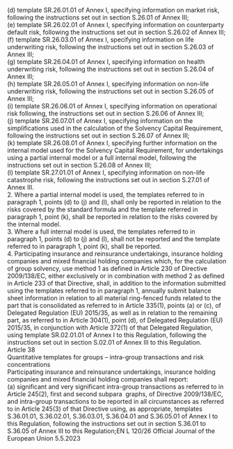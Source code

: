  
(d) template SR.26.01.01 of Annex I, specifying information on market risk, following the instructions set out in 
section S.26.01 of Annex III;  
(e) template SR.26.02.01 of Annex I, specifying information on counterparty default risk, following the instructions set 
out in section S.26.02 of Annex III;  
(f) template SR.26.03.01 of Annex I, specifying information on life underwriting risk, following the instructions set out 
in section S.26.03 of Annex III;  
(g) template SR.26.04.01 of Annex I, specifying information on health underwriting risk, following the instructions set 
out in section S.26.04 of Annex III;  
(h) template SR.26.05.01 of Annex I, specifying information on non-life underwriting risk, following the instructions set 
out in section S.26.05 of Annex III;  
(i) template SR.26.06.01 of Annex I, specifying information on operational risk following, the instructions set out in 
section S.26.06 of Annex III;  
(j) template SR.26.07.01 of Annex I, specifying information on the simplifications used in the calculation of the 
Solvency Capital Requirement, following the instructions set out in section S.26.07 of Annex III;  
(k) template SR.26.08.01 of Annex I, specifying further information on the internal model used for the Solvency Capital 
Requirement, for undertakings using a partial internal model or a full internal model, following the instructions set 
out in section S.26.08 of Annex III;  
(l) template SR.27.01.01 of Annex I, specifying information on non-life catastrophe risk, following the instructions set 
out in section S.27.01 of Annex III.  
2. Where a partial internal model is used, the templates referred to in paragraph 1, points (d) to (j) and (l), shall only 
be reported in relation to the risks covered by the standard formula and the template referred in paragraph 1, point (k), 
shall be reported in relation to the risks covered by the internal model.  
3. Where a full internal model is used, the templates referred to in paragraph 1, points (d) to (j) and (l), shall not be 
reported and the template referred to in paragraph 1, point (k), shall be reported.  
4. Participating insurance and reinsurance undertakings, insurance holding companies and mixed financial holding 
companies which, for the calculation of group solvency, use method 1 as defined in Article 230 of Directive 
2009/138/EC, either exclusively or in combination with method 2 as defined in Article 233 of that Directive, shall, 
in addition to the information submitted using the templates referred to in paragraph 1, annually submit balance sheet 
information in relation to all material ring-fenced funds related to the part that is consolidated as referred to in 
Article 335(1), points (a) or (c), of Delegated Regulation (EU) 2015/35, as well as in relation to the remaining part, 
as referred to in Article 304(1), point (d), of Delegated Regulation (EU) 2015/35, in conjunction with Article 372(1) of 
that Delegated Regulation, using template SR.02.01.01 of Annex I to this Regulation, following the instructions set out 
in section S.02.01 of Annex III to this Regulation.  
Article 38  
Quantitative templates for groups – intra-group transactions and risk concentrations  
Participating insurance and reinsurance undertakings, insurance holding companies and mixed financial holding 
companies shall report:  
(a) significant and very significant intra-group transactions as referred to in Article 245(2), first and second subpara ­
graphs, of Directive 2009/138/EC, and intra-group transactions to be reported in all circumstances as referred to in 
Article 245(3) of that Directive using, as appropriate, templates S.36.01.01, S.36.02.01, S.36.03.01, S.36.04.01 and 
S.36.05.01 of Annex I to this Regulation, following the instructions set out in section S.36.01 to S.36.05 of 
Annex III to this Regulation;EN  L 120/26 Official Journal of the European Union 5.5.2023